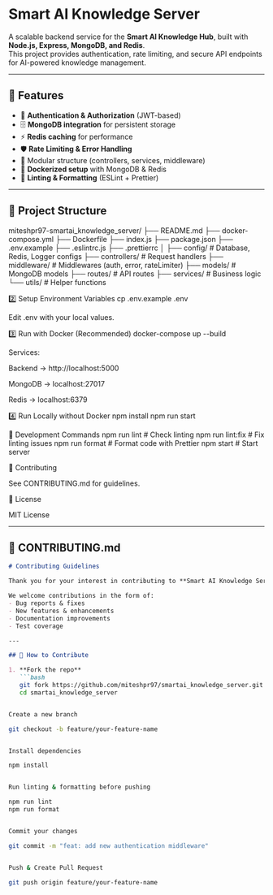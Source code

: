 # Smart AI Knowledge Server

A scalable backend service for the **Smart AI Knowledge Hub**, built with **Node.js, Express, MongoDB, and Redis**.  
This project provides authentication, rate limiting, and secure API endpoints for AI-powered knowledge management.

---

## 🚀 Features
- 🔐 **Authentication & Authorization** (JWT-based)
- 🗄 **MongoDB integration** for persistent storage
- ⚡ **Redis caching** for performance
- 🛡 **Rate Limiting & Error Handling**
- 🧩 Modular structure (controllers, services, middleware)
- 🐳 **Dockerized setup** with MongoDB & Redis
- 🧹 **Linting & Formatting** (ESLint + Prettier)

---

## 📂 Project Structure

miteshpr97-smartai_knowledge_server/
├── README.md
├── docker-compose.yml
├── Dockerfile
├── index.js
├── package.json
├── .env.example
├── .eslintrc.js
├── .prettierrc
│
├── config/ # Database, Redis, Logger configs
├── controllers/ # Request handlers
├── middleware/ # Middlewares (auth, error, rateLimiter)
├── models/ # MongoDB models
├── routes/ # API routes
├── services/ # Business logic
└── utils/ # Helper functions


2️⃣ Setup Environment Variables
cp .env.example .env


Edit .env with your local values.

3️⃣ Run with Docker (Recommended)
docker-compose up --build


Services:

Backend → http://localhost:5000

MongoDB → localhost:27017

Redis → localhost:6379

4️⃣ Run Locally without Docker
npm install
npm run start




🧹 Development Commands
npm run lint       # Check linting
npm run lint:fix   # Fix linting issues
npm run format     # Format code with Prettier
npm start          # Start server





🤝 Contributing

See CONTRIBUTING.md
 for guidelines.

📜 License

MIT License


---

## 📌 CONTRIBUTING.md

```markdown
# Contributing Guidelines

Thank you for your interest in contributing to **Smart AI Knowledge Server** 🎉  

We welcome contributions in the form of:
- Bug reports & fixes
- New features & enhancements
- Documentation improvements
- Test coverage

---

## 🚀 How to Contribute

1. **Fork the repo**
   ```bash
   git fork https://github.com/miteshpr97/smartai_knowledge_server.git
   cd smartai_knowledge_server


Create a new branch

git checkout -b feature/your-feature-name


Install dependencies

npm install


Run linting & formatting before pushing

npm run lint
npm run format


Commit your changes

git commit -m "feat: add new authentication middleware"


Push & Create Pull Request

git push origin feature/your-feature-name